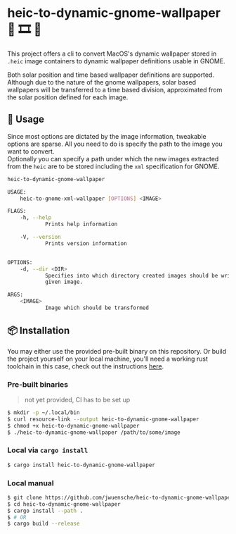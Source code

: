 # heic-to-dynamic-gnome-wallpaper 🌅 🎞 🌇

This project offers a cli to convert MacOS's dynamic wallpaper stored in `.heic` image containers to dynamic wallpaper definitions usable in GNOME.

Both solar position and time based wallpaper definitions are supported. Although due to the nature of the gnome wallpapers, solar based wallpapers will be transferred to a time based division, approximated from the solar position defined for each image.

## 🧰 Usage

Since most options are dictated by the image information, tweakable options are sparse. All you need to do is specify the path to the image you want to convert.  
Optionally you can specify a path under which the new images extracted from the `heic` are to be stored including the `xml` specification for GNOME.

``` sh
heic-to-dynamic-gnome-wallpaper

USAGE:
    heic-to-gnome-xml-wallpaper [OPTIONS] <IMAGE>

FLAGS:
    -h, --help
            Prints help information

    -V, --version
            Prints version information


OPTIONS:
    -d, --dir <DIR>
            Specifies into which directory created images should be written to. Default is the parent directory of the
            given image.

ARGS:
    <IMAGE>
            Image which should be transformed

```

## 📦 Installation

You may either use the provided pre-built binary on this repository. Or build the project yourself on your local machine, you'll need a working rust toolchain in this case, check out the instructions [here](https://www.rust-lang.org/tools/install).

### Pre-built binaries
> not yet provided, CI has to be set up
``` sh
$ mkdir -p ~/.local/bin
$ curl resource-link --output heic-to-dynamic-gnome-wallpaper
$ chmod +x heic-to-dynamic-gnome-wallpaper
$ ./heic-to-dynamic-gnome-wallpaper /path/to/some/image
```


### Local via `cargo install`

``` sh
$ cargo install heic-to-dynamic-gnome-wallpaper
```

### Local manual

``` sh
$ git clone https://github.com/jwuensche/heic-to-dynamic-gnome-wallpaper
$ cd heic-to-dynamic-gnome-wallpaper
$ cargo install --path .
$ # OR
$ cargo build --release
```
